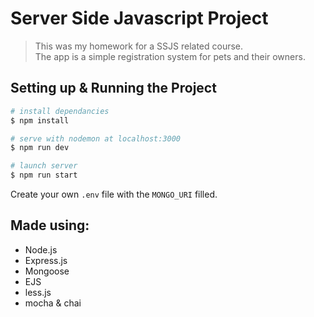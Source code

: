 # Server Side Javascript Project
> This was my homework for a SSJS related course.  
> The app is a simple registration system for pets and their owners.

## Setting up & Running the Project
```bash
# install dependancies
$ npm install

# serve with nodemon at localhost:3000
$ npm run dev

# launch server
$ npm run start
```

Create your own `.env` file with the `MONGO_URI` filled.

## Made using:
- Node.js
- Express.js
- Mongoose
- EJS
- less.js
- mocha & chai
